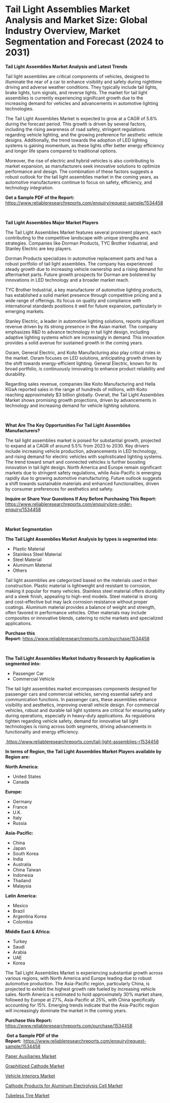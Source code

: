 <p><h1>Tail Light Assemblies Market Analysis and Market Size: Global Industry Overview, Market Segmentation and Forecast (2024 to 2031)</h1></p><p><strong>Tail Light Assemblies Market Analysis and Latest Trends</strong></p>
<p><p>Tail light assemblies are critical components of vehicles, designed to illuminate the rear of a car to enhance visibility and safety during nighttime driving and adverse weather conditions. They typically include tail lights, brake lights, turn signals, and reverse lights. The market for tail light assemblies is currently experiencing significant growth due to the increasing demand for vehicles and advancements in automotive lighting technologies.</p><p>The Tail Light Assemblies Market is expected to grow at a CAGR of 5.6% during the forecast period. This growth is driven by several factors, including the rising awareness of road safety, stringent regulations regarding vehicle lighting, and the growing preference for aesthetic vehicle designs. Additionally, the trend towards the adoption of LED lighting systems is gaining momentum, as these lights offer better energy efficiency and longer life spans compared to traditional options. </p><p>Moreover, the rise of electric and hybrid vehicles is also contributing to market expansion, as manufacturers seek innovative solutions to optimize performance and design. The combination of these factors suggests a robust outlook for the tail light assemblies market in the coming years, as automotive manufacturers continue to focus on safety, efficiency, and technology integration.</p></p>
<p><strong>Get a Sample PDF of the Report:&nbsp;</strong> <a href="https://www.reliableresearchreports.com/enquiry/request-sample/1534458?utm_campaign=121&utm_medium=2&utm_source=Github&utm_content=ia&utm_term=02112024&utm_id=tail-light-assemblies">https://www.reliableresearchreports.com/enquiry/request-sample/1534458</a></p>
<p>&nbsp;</p>
<p><strong>Tail Light Assemblies Major Market Players</strong></p>
<p><p>The Tail Light Assemblies Market features several prominent players, each contributing to the competitive landscape with unique strengths and strategies. Companies like Dorman Products, TYC Brother Industrial, and Stanley Electric are key players. </p><p>Dorman Products specializes in automotive replacement parts and has a robust portfolio of tail light assemblies. The company has experienced steady growth due to increasing vehicle ownership and a rising demand for aftermarket parts. Future growth prospects for Dorman are bolstered by innovations in LED technology and a broader market reach.</p><p>TYC Brother Industrial, a key manufacturer of automotive lighting products, has established a solid market presence through competitive pricing and a wide range of offerings. Its focus on quality and compliance with international standards positions it well for future expansion, particularly in emerging markets.</p><p>Stanley Electric, a leader in automotive lighting solutions, reports significant revenue driven by its strong presence in the Asian market. The company emphasizes R&D to advance technology in tail light design, including adaptive lighting systems which are increasingly in demand. This innovation provides a solid avenue for sustained growth in the coming years.</p><p>Osram, General Electric, and Koito Manufacturing also play critical roles in the market. Osram focuses on LED solutions, anticipating growth driven by the shift towards energy-efficient lighting. General Electric, known for its broad portfolio, is continuously innovating to enhance product reliability and durability.</p><p>Regarding sales revenue, companies like Koito Manufacturing and Hella KGaA reported sales in the range of hundreds of millions, with Koito reaching approximately $3 billion globally. Overall, the Tail Light Assemblies Market shows promising growth projections, driven by advancements in technology and increasing demand for vehicle lighting solutions.</p></p>
<p>&nbsp;</p>
<p><strong>What Are The Key Opportunities For Tail Light Assemblies Manufacturers?</strong></p>
<p><p>The tail light assemblies market is poised for substantial growth, projected to expand at a CAGR of around 5.5% from 2023 to 2030. Key drivers include increasing vehicle production, advancements in LED technology, and rising demand for electric vehicles with sophisticated lighting systems. The trend toward smart and connected vehicles is further boosting innovation in tail light design. North America and Europe remain significant markets due to stringent safety regulations, while Asia-Pacific is emerging rapidly due to growing automotive manufacturing. Future outlook suggests a shift towards sustainable materials and enhanced functionalities, driven by consumer preferences for aesthetics and safety.</p></p>
<p><strong>Inquire or Share Your Questions If Any Before Purchasing This Report:</strong> <a href="https://www.reliableresearchreports.com/enquiry/pre-order-enquiry/1534458?utm_campaign=121&utm_medium=2&utm_source=Github&utm_content=ia&utm_term=02112024&utm_id=tail-light-assemblies">https://www.reliableresearchreports.com/enquiry/pre-order-enquiry/1534458</a></p>
<p>&nbsp;</p>
<p><strong>Market Segmentation</strong></p>
<p><strong>The Tail Light Assemblies Market Analysis by types is segmented into:</strong></p>
<p><ul><li>Plastic Material</li><li>Stainless Steel Material</li><li>Steel Material</li><li>Aluminum Material</li><li>Others</li></ul></p>
<p><p>Tail light assemblies are categorized based on the materials used in their construction. Plastic material is lightweight and resistant to corrosion, making it popular for many vehicles. Stainless steel material offers durability and a sleek finish, appealing to high-end models. Steel material is strong and cost-effective but may lack corrosion resistance without proper coatings. Aluminum material provides a balance of weight and strength, often favored in performance vehicles. Other materials may include composites or innovative blends, catering to niche markets and specialized applications.</p></p>
<p><strong>Purchase this Report:&nbsp;</strong><a href="https://www.reliableresearchreports.com/purchase/1534458?utm_campaign=121&utm_medium=2&utm_source=Github&utm_content=ia&utm_term=02112024&utm_id=tail-light-assemblies">https://www.reliableresearchreports.com/purchase/1534458</a></p>
<p>&nbsp;</p>
<p><strong>The Tail Light Assemblies Market Industry Research by Application is segmented into:</strong></p>
<p><ul><li>Passenger Car</li><li>Commercial Vehicle</li></ul></p>
<p><p>The tail light assemblies market encompasses components designed for passenger cars and commercial vehicles, serving essential safety and communication functions. In passenger cars, these assemblies enhance visibility and aesthetics, improving overall vehicle design. For commercial vehicles, robust and durable tail light systems are critical for ensuring safety during operations, especially in heavy-duty applications. As regulations tighten regarding vehicle safety, demand for innovative tail light technologies is rising across both segments, driving advancements in functionality and energy efficiency.</p></p>
<p><a href="https://www.reliableresearchreports.com/tail-light-assemblies-r1534458?utm_campaign=121&utm_medium=2&utm_source=Github&utm_content=ia&utm_term=02112024&utm_id=tail-light-assemblies">&nbsp;https://www.reliableresearchreports.com/tail-light-assemblies-r1534458</a></p>
<p><strong>In terms of Region, the Tail Light Assemblies Market Players available by Region are:</strong></p>
<p>
    <p> <strong> North America: </strong>
        <ul>
            <li>United States</li>
            <li>Canada</li>
        </ul>
        </p> 
    <p> <strong> Europe: </strong>
        <ul>
            <li>Germany</li>
            <li>France</li>
            <li>U.K.</li>
            <li>Italy</li>
            <li>Russia</li>
        </ul>
        </p> 
    <p> <strong> Asia-Pacific: </strong>
        <ul>
            <li>China</li>
            <li>Japan</li>
            <li>South Korea</li>
            <li>India</li>
            <li>Australia</li>
            <li>China Taiwan</li>
            <li>Indonesia</li>
            <li>Thailand</li>
            <li>Malaysia</li>
        </ul>
        </p> 
    <p> <strong> Latin America: </strong>
        <ul>
            <li>Mexico</li>
            <li>Brazil</li>
            <li>Argentina Korea</li>
            <li>Colombia</li>
        </ul>
        </p> 
    <p> <strong> Middle East & Africa: </strong>
        <ul>
            <li>Turkey</li>
            <li>Saudi</li>
            <li>Arabia</li>
            <li>UAE</li>
            <li>Korea</li>
        </ul>
    </p>
    </p>
<p><p>The Tail Light Assemblies Market is experiencing substantial growth across various regions, with North America and Europe leading due to robust automotive production. The Asia-Pacific region, particularly China, is projected to exhibit the highest growth rate fueled by increasing vehicle sales. North America is estimated to hold approximately 30% market share, followed by Europe at 27%, Asia-Pacific at 25%, with China specifically accounting for 15%. Emerging trends indicate that the Asia-Pacific region will increasingly dominate the market in the coming years.</p></p>
<p><strong>Purchase this Report: </strong><a href="https://www.reliableresearchreports.com/purchase/1534458?utm_campaign=121&utm_medium=2&utm_source=Github&utm_content=ia&utm_term=02112024&utm_id=tail-light-assemblies">https://www.reliableresearchreports.com/purchase/1534458</a></p>
<p>&nbsp;<strong>Get a Sample PDF of the Report:&nbsp;&nbsp;</strong><a href="https://www.reliableresearchreports.com/enquiry/request-sample/1534458?utm_campaign=121&utm_medium=2&utm_source=Github&utm_content=ia&utm_term=02112024&utm_id=tail-light-assemblies">https://www.reliableresearchreports.com/enquiry/request-sample/1534458</a></p>
<p><strong></strong></p>
<p><p><a href="https://www.linkedin.com/pulse/analyzing-paper-auxiliaries-market-dynamics-growth-drivers-ffowc?utm_campaign=121&utm_medium=2&utm_source=Github&utm_content=ia&utm_term=02112024&utm_id=tail-light-assemblies">Paper Auxiliaries Market</a></p><p><a href="https://issuu.com/reportprime-2/docs/graphitized-cathode-market-size-203_922e4b875272b3?utm_campaign=121&utm_medium=2&utm_source=Github&utm_content=ia&utm_term=02112024&utm_id=tail-light-assemblies">Graphitized Cathode Market</a></p><p><a href="https://github.com/WayneGriffin411/Market-Research-Report-List-1/blob/main/vehicle-interiors-market.md?utm_campaign=121&utm_medium=2&utm_source=Github&utm_content=ia&utm_term=02112024&utm_id=tail-light-assemblies">Vehicle Interiors Market</a></p><p><a href="https://issuu.com/reportprime-2/docs/cathode-products-for-aluminum-elect_cd416048d12c2c?utm_campaign=121&utm_medium=2&utm_source=Github&utm_content=ia&utm_term=02112024&utm_id=tail-light-assemblies">Cathode Products for Aluminum Electrolysis Cell Market</a></p><p><a href="https://github.com/lambertr3e8v/Market-Research-Report-List-1/blob/main/tubeless-tire-market.md?utm_campaign=121&utm_medium=2&utm_source=Github&utm_content=ia&utm_term=02112024&utm_id=tail-light-assemblies">Tubeless Tire Market</a></p></p>